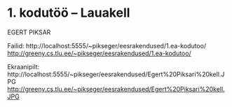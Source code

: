 # 1. kodutöö – Lauakell

EGERT PIKSAR


Failid:
http://localhost:5555/~pikseger/eesrakendused/1.ea-kodutoo/
http://greeny.cs.tlu.ee/~pikseger/eesrakendused/1.ea-kodutoo/

Ekraanipilt:
http://localhost:5555/~pikseger/eesrakendused/Egert%20Piksari%20kell.JPG
http://greeny.cs.tlu.ee/~pikseger/eesrakendused/Egert%20Piksari%20kell.JPG
